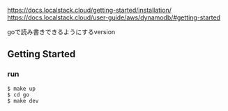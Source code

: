 https://docs.localstack.cloud/getting-started/installation/
https://docs.localstack.cloud/user-guide/aws/dynamodb/#getting-started

goで読み書きできるようにするversion

## Getting Started

### run
```
$ make up
$ cd go
$ make dev
```
